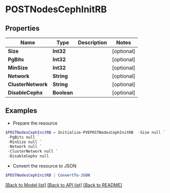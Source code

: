 # POSTNodesCephInitRB
## Properties

Name | Type | Description | Notes
------------ | ------------- | ------------- | -------------
**Size** | **Int32** |  | [optional] 
**PgBits** | **Int32** |  | [optional] 
**MinSize** | **Int32** |  | [optional] 
**Network** | **String** |  | [optional] 
**ClusterNetwork** | **String** |  | [optional] 
**DisableCephx** | **Boolean** |  | [optional] 

## Examples

- Prepare the resource
```powershell
$POSTNodesCephInitRB = Initialize-PVEPOSTNodesCephInitRB  -Size null `
 -PgBits null `
 -MinSize null `
 -Network null `
 -ClusterNetwork null `
 -DisableCephx null
```

- Convert the resource to JSON
```powershell
$POSTNodesCephInitRB | ConvertTo-JSON
```

[[Back to Model list]](../README.md#documentation-for-models) [[Back to API list]](../README.md#documentation-for-api-endpoints) [[Back to README]](../README.md)

